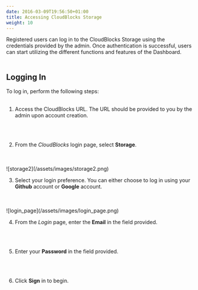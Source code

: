 ```yaml
---
date: 2016-03-09T19:56:50+01:00
title: Accessing CloudBlocks Storage
weight: 10
---
```


Registered users can log in to the CloudBlocks Storage using the credentials provided by the admin. Once authentication is successful, users can start utilizing the different functions and features of the Dashboard.
<br />
<br />

## Logging In

To log in, perform the following steps:
<br />
<br />

1.	Access the CloudBlocks URL. The URL should be provided to you by the admin upon account creation.
<br />
<br />

2.	From the *CloudBlocks* login page, select **Storage**.
<br />
<br />
    ![storage2](/assets/images/storage2.png)
<br />

3.	Select your login preference. You can either choose to log in using your **Github** account or **Google** account.
<br />
<br />
    ![login_page](/assets/images/login_page.png)
<br />

4.	From the *Login* page, enter the **Email** in the field provided.
<br />
<br />

5.	Enter your **Password** in the field provided.
<br />
<br />

6.	Click **Sign** in to begin.   
<br />
